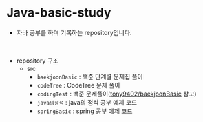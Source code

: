 # Java-basic-study
- 자바 공부를 하며 기록하는 repository입니다.  
<br>

- repository 구조
  - src
    - `baekjoonBasic` : 백준 단계별 문제집 풀이
    - `codeTree` : CodeTree 문제 풀이
    - `codingTest` : 백준 문제풀이([tony9402/baekjoonBasic](https://github.com/tony9402/baekjoon) 참고)
    - `java의정석` : java의 정석 공부 예제 코드
    - `springBasic` : spring 공부 예제 코드


